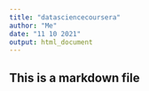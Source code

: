 ```yaml
---
title: "datasciencecoursera"
author: "Me"
date: "11 10 2021"
output: html_document
---
```


## This is a markdown file


